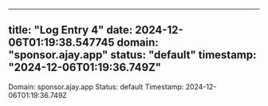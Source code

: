 
---
title: "Log Entry 4"
date: 2024-12-06T01:19:38.547745
domain: "sponsor.ajay.app"
status: "default"
timestamp: "2024-12-06T01:19:36.749Z"
---

Domain: sponsor.ajay.app
Status: default
Timestamp: 2024-12-06T01:19:36.749Z
